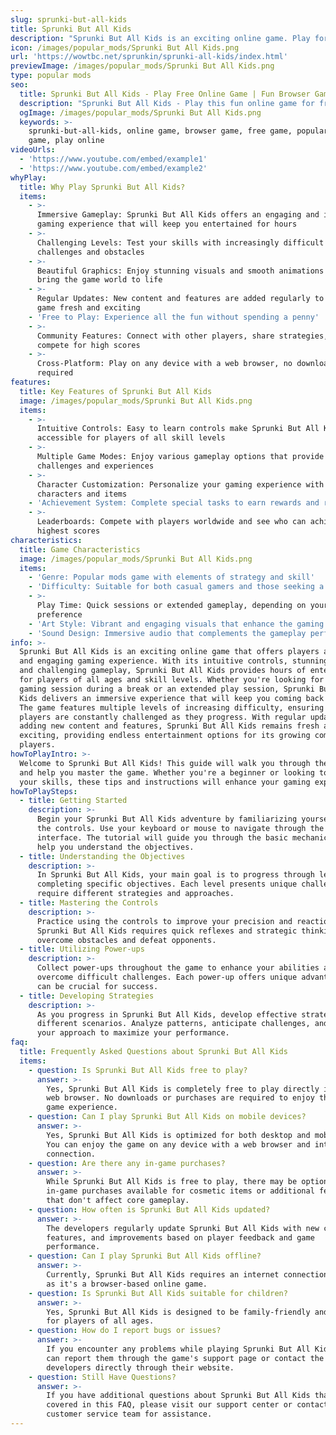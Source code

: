 ```yaml
---
slug: sprunki-but-all-kids
title: Sprunki But All Kids
description: "Sprunki But All Kids is an exciting online game. Play for free directly in your browser!"
icon: /images/popular_mods/Sprunki But All Kids.png
url: 'https://wowtbc.net/sprunkin/sprunki-all-kids/index.html'
previewImage: /images/popular_mods/Sprunki But All Kids.png
type: popular mods
seo:
  title: Sprunki But All Kids - Play Free Online Game | Fun Browser Games
  description: "Sprunki But All Kids - Play this fun online game for free in your browser. No download required!"
  ogImage: /images/popular_mods/Sprunki But All Kids.png
  keywords: >-
    sprunki-but-all-kids, online game, browser game, free game, popular mods
    game, play online
videoUrls:
  - 'https://www.youtube.com/embed/example1'
  - 'https://www.youtube.com/embed/example2'
whyPlay:
  title: Why Play Sprunki But All Kids?
  items:
    - >-
      Immersive Gameplay: Sprunki But All Kids offers an engaging and immersive
      gaming experience that will keep you entertained for hours
    - >-
      Challenging Levels: Test your skills with increasingly difficult
      challenges and obstacles
    - >-
      Beautiful Graphics: Enjoy stunning visuals and smooth animations that
      bring the game world to life
    - >-
      Regular Updates: New content and features are added regularly to keep the
      game fresh and exciting
    - 'Free to Play: Experience all the fun without spending a penny'
    - >-
      Community Features: Connect with other players, share strategies, and
      compete for high scores
    - >-
      Cross-Platform: Play on any device with a web browser, no downloads
      required
features:
  title: Key Features of Sprunki But All Kids
  image: /images/popular_mods/Sprunki But All Kids.png
  items:
    - >-
      Intuitive Controls: Easy to learn controls make Sprunki But All Kids
      accessible for players of all skill levels
    - >-
      Multiple Game Modes: Enjoy various gameplay options that provide different
      challenges and experiences
    - >-
      Character Customization: Personalize your gaming experience with unique
      characters and items
    - 'Achievement System: Complete special tasks to earn rewards and recognition'
    - >-
      Leaderboards: Compete with players worldwide and see who can achieve the
      highest scores
characteristics:
  title: Game Characteristics
  image: /images/popular_mods/Sprunki But All Kids.png
  items:
    - 'Genre: Popular mods game with elements of strategy and skill'
    - 'Difficulty: Suitable for both casual gamers and those seeking a challenge'
    - >-
      Play Time: Quick sessions or extended gameplay, depending on your
      preference
    - 'Art Style: Vibrant and engaging visuals that enhance the gaming experience'
    - 'Sound Design: Immersive audio that complements the gameplay perfectly'
info: >-
  Sprunki But All Kids is an exciting online game that offers players a unique
  and engaging gaming experience. With its intuitive controls, stunning visuals,
  and challenging gameplay, Sprunki But All Kids provides hours of entertainment
  for players of all ages and skill levels. Whether you're looking for a quick
  gaming session during a break or an extended play session, Sprunki But All
  Kids delivers an immersive experience that will keep you coming back for more.
  The game features multiple levels of increasing difficulty, ensuring that
  players are constantly challenged as they progress. With regular updates
  adding new content and features, Sprunki But All Kids remains fresh and
  exciting, providing endless entertainment options for its growing community of
  players.
howToPlayIntro: >-
  Welcome to Sprunki But All Kids! This guide will walk you through the basics
  and help you master the game. Whether you're a beginner or looking to improve
  your skills, these tips and instructions will enhance your gaming experience.
howToPlaySteps:
  - title: Getting Started
    description: >-
      Begin your Sprunki But All Kids adventure by familiarizing yourself with
      the controls. Use your keyboard or mouse to navigate through the game
      interface. The tutorial will guide you through the basic mechanics and
      help you understand the objectives.
  - title: Understanding the Objectives
    description: >-
      In Sprunki But All Kids, your main goal is to progress through levels by
      completing specific objectives. Each level presents unique challenges that
      require different strategies and approaches.
  - title: Mastering the Controls
    description: >-
      Practice using the controls to improve your precision and reaction time.
      Sprunki But All Kids requires quick reflexes and strategic thinking to
      overcome obstacles and defeat opponents.
  - title: Utilizing Power-ups
    description: >-
      Collect power-ups throughout the game to enhance your abilities and
      overcome difficult challenges. Each power-up offers unique advantages that
      can be crucial for success.
  - title: Developing Strategies
    description: >-
      As you progress in Sprunki But All Kids, develop effective strategies for
      different scenarios. Analyze patterns, anticipate challenges, and adapt
      your approach to maximize your performance.
faq:
  title: Frequently Asked Questions about Sprunki But All Kids
  items:
    - question: Is Sprunki But All Kids free to play?
      answer: >-
        Yes, Sprunki But All Kids is completely free to play directly in your
        web browser. No downloads or purchases are required to enjoy the full
        game experience.
    - question: Can I play Sprunki But All Kids on mobile devices?
      answer: >-
        Yes, Sprunki But All Kids is optimized for both desktop and mobile play.
        You can enjoy the game on any device with a web browser and internet
        connection.
    - question: Are there any in-game purchases?
      answer: >-
        While Sprunki But All Kids is free to play, there may be optional
        in-game purchases available for cosmetic items or additional features
        that don't affect core gameplay.
    - question: How often is Sprunki But All Kids updated?
      answer: >-
        The developers regularly update Sprunki But All Kids with new content,
        features, and improvements based on player feedback and game
        performance.
    - question: Can I play Sprunki But All Kids offline?
      answer: >-
        Currently, Sprunki But All Kids requires an internet connection to play
        as it's a browser-based online game.
    - question: Is Sprunki But All Kids suitable for children?
      answer: >-
        Yes, Sprunki But All Kids is designed to be family-friendly and suitable
        for players of all ages.
    - question: How do I report bugs or issues?
      answer: >-
        If you encounter any problems while playing Sprunki But All Kids, you
        can report them through the game's support page or contact the
        developers directly through their website.
    - question: Still Have Questions?
      answer: >-
        If you have additional questions about Sprunki But All Kids that aren't
        covered in this FAQ, please visit our support center or contact our
        customer service team for assistance.
---
```


